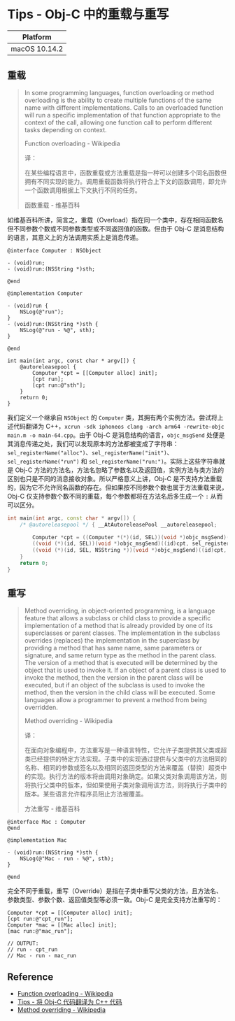 # Tips - Obj-C 中的重载与重写

| Platform |
|:-----:|
| macOS 10.14.2 |

## 重载

> In some programming languages, function overloading or method overloading is the ability to create multiple functions of the same name with different implementations. Calls to an overloaded function will run a specific implementation of that function appropriate to the context of the call, allowing one function call to perform different tasks depending on context.
>
> Function overloading - Wikipedia
>
> 译：
>
> 在某些编程语言中，函数重载或方法重载是指一种可以创建多个同名函数但拥有不同实现的能力。调用重载函数将执行符合上下文的函数调用，即允许一个函数调用根据上下文执行不同的任务。
>
> 函数重载 - 维基百科

如维基百科所讲，简言之，重载（Overload）指在同一个类中，存在相同函数名但不同参数个数或不同参数类型或不同返回值的函数。但由于 Obj-C 是消息结构的语言，其意义上的方法调用实质上是消息传递。

```objc
@interface Computer : NSObject

- (void)run;
- (void)run:(NSString *)sth;

@end

@implementation Computer

- (void)run {
    NSLog(@"run");
}
- (void)run:(NSString *)sth {
    NSLog(@"run - %@", sth);
}

@end

int main(int argc, const char * argv[]) {
    @autoreleasepool {
        Computer *cpt = [[Computer alloc] init];
        [cpt run];
        [cpt run:@"sth"];
    }
    return 0;
}
```

我们定义一个继承自 `NSObject` 的 `Computer` 类，其拥有两个实例方法。尝试将上述代码翻译为 C++，`xcrun -sdk iphoneos clang -arch arm64 -rewrite-objc main.m -o main-64.cpp`。由于 Obj-C 是消息结构的语言，`objc_msgSend` 处便是其消息传递之处，我们可以发现原本的方法都被变成了字符串：`sel_registerName("alloc")`、`sel_registerName("init")`、`sel_registerName("run")` 和 `sel_registerName("run:")`。实际上这些字符串就是 Obj-C 方法的方法名，方法名忽略了参数名以及返回值，实例方法与类方法的区别也只是不同的消息接收对象。所以严格意义上讲，Obj-C 是不支持方法重载的，因为它不允许同名函数的存在。但如果按不同参数个数也属于方法重载来说，Obj-C 仅支持参数个数不同的重载，每个参数都将在方法名后多生成一个 `:` 从而可以区分。

```cpp
int main(int argc, const char * argv[]) {
    /* @autoreleasepool */ { __AtAutoreleasePool __autoreleasepool; 

        Computer *cpt = ((Computer *(*)(id, SEL))(void *)objc_msgSend)((id)((Computer *(*)(id, SEL))(void *)objc_msgSend)((id)objc_getClass("Computer"), sel_registerName("alloc")), sel_registerName("init"));
        ((void (*)(id, SEL))(void *)objc_msgSend)((id)cpt, sel_registerName("run"));
        ((void (*)(id, SEL, NSString *))(void *)objc_msgSend)((id)cpt, sel_registerName("run:"), (NSString *)&__NSConstantStringImpl__var_folders_qt_ctbfp1yd2gn7bv6y6v6qgvgm0000gn_T_main_ea7dac_mi_0);
    }
    return 0;
}
```

## 重写

> Method overriding, in object-oriented programming, is a language feature that allows a subclass or child class to provide a specific implementation of a method that is already provided by one of its superclasses or parent classes. The implementation in the subclass overrides (replaces) the implementation in the superclass by providing a method that has same name, same parameters or signature, and same return type as the method in the parent class. The version of a method that is executed will be determined by the object that is used to invoke it. If an object of a parent class is used to invoke the method, then the version in the parent class will be executed, but if an object of the subclass is used to invoke the method, then the version in the child class will be executed. Some languages allow a programmer to prevent a method from being overridden.
> 
> Method overriding - Wikipedia
>
> 译：
> 
> 在面向对象编程中，方法重写是一种语言特性，它允许子类提供其父类或超类已经提供的特定方法实现。子类中的实现通过提供与父类中的方法相同的名称、相同的参数或签名以及相同的返回类型的方法来覆盖（替换）超类中的实现。执行方法的版本将由调用对象确定。如果父类对象调用该方法，则将执行父类中的版本，但如果使用子类对象调用该方法，则将执行子类中的版本。某些语言允许程序员阻止方法被覆盖。
>
> 方法重写 - 维基百科

```objc
@interface Mac : Computer
@end

@implementation Mac

- (void)run:(NSString *)sth {
    NSLog(@"Mac - run - %@", sth);
}

@end
```

完全不同于重载，重写（Override）是指在子类中重写父类的方法，且方法名、参数类型、参数个数、返回值类型等必须一致。Obj-C 是完全支持方法重写的：

```objc
Computer *cpt = [[Computer alloc] init];
[cpt run:@"cpt_run"];
Computer *mac = [[Mac alloc] init];
[mac run:@"mac_run"];

// OUTPUT:
// run - cpt_run
// Mac - run - mac_run
```

## Reference

- [Function overloading - Wikipedia](https://en.wikipedia.org/wiki/Function_overloading)
- [Tips - 将 Obj-C 代码翻译为 C++ 代码](https://github.com/kingcos/Perspective/issues/72)
- [Method overriding - Wikipedia](https://en.wikipedia.org/wiki/Method_overriding)